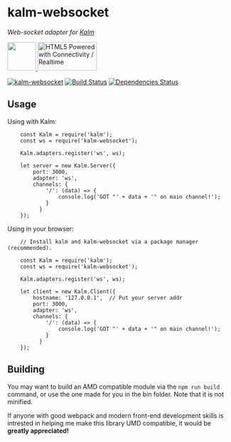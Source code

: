 # kalm-websocket

*Web-socket adapter for [Kalm](https://github.com/fed135/Kalm)*

<a href="https://github.com/fed135/Kalm" align="left">
<img src="http://i231.photobucket.com/albums/ee109/FeD135/kalm_logo_bolded.png" height="64">
</a>
<a href="http://www.w3.org/html/logo/">
<img src="https://www.w3.org/html/logo/badge/html5-badge-h-connectivity.png" width="133" height="64" alt="HTML5 Powered with Connectivity / Realtime" title="HTML5 Powered with Connectivity / Realtime">
</a>

[![kalm-websocket](https://img.shields.io/npm/v/kalm-websocket.svg)](https://www.npmjs.com/package/kalm-websocket)
[![Build Status](https://travis-ci.org/fed135/kalm-websocket.svg?branch=master)](https://travis-ci.org/fed135/kalm-websocket)
[![Dependencies Status](https://david-dm.org/fed135/kalm-websocket.svg)](https://www.npmjs.com/package/kalm-websocket)

## Usage

Using with Kalm:

```node
    const Kalm = require('kalm');
    const ws = require('kalm-websocket');
    
    Kalm.adapters.register('ws', ws);

    let server = new Kalm.Server({
	    port: 3000,
	    adapter: 'ws',
	    channels: {
		    '/': (data) => {
			    console.log('GOT "' + data + '" on main channel!');
		    }
		  }
    });
```

Using in your browser:

```node
    // Install kalm and kalm-websocket via a package manager (recommended).
		 
    const Kalm = require('kalm');
    const ws = require('kalm-websocket');
    
    Kalm.adapters.register('ws', ws);

    let client = new Kalm.Client({
	    hostname: '127.0.0.1',	// Put your server addr
	    port: 3000,
	    adapter: 'ws',
	    channels: {
		    '/': (data) => {
			    console.log('GOT "' + data + '" on main channel!');
		    }
		  }
    });
```

## Building

You may want to build an AMD compatible module via the `npm run build` command, or use the one made for you in the bin folder. Note that it is not minified.

If anyone with good webpack and modern front-end development skills is intrested in helping me make this library UMD compatible, it would be **greatly appreciated!** 
